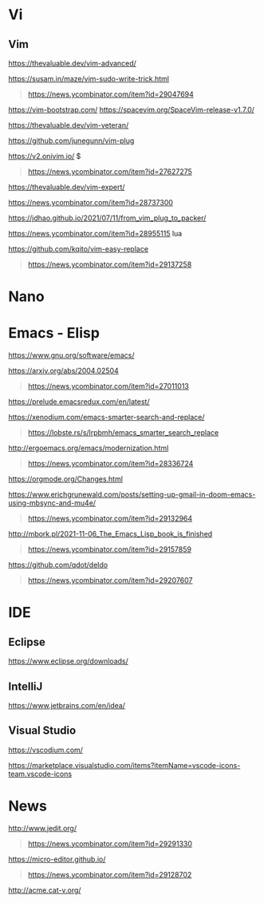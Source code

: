 # Vi
## Vim
https://thevaluable.dev/vim-advanced/

https://susam.in/maze/vim-sudo-write-trick.html
> https://news.ycombinator.com/item?id=29047694

https://vim-bootstrap.com/
https://spacevim.org/SpaceVim-release-v1.7.0/

https://thevaluable.dev/vim-veteran/

https://github.com/junegunn/vim-plug

https://v2.onivim.io/ $
> https://news.ycombinator.com/item?id=27627275

https://thevaluable.dev/vim-expert/

https://news.ycombinator.com/item?id=28737300

https://jdhao.github.io/2021/07/11/from_vim_plug_to_packer/

https://news.ycombinator.com/item?id=28955115 lua

https://github.com/kqito/vim-easy-replace
> https://news.ycombinator.com/item?id=29137258

# Nano


# Emacs - Elisp
https://www.gnu.org/software/emacs/

https://arxiv.org/abs/2004.02504
> https://news.ycombinator.com/item?id=27011013

https://prelude.emacsredux.com/en/latest/

https://xenodium.com/emacs-smarter-search-and-replace/
> https://lobste.rs/s/lrpbmh/emacs_smarter_search_replace

http://ergoemacs.org/emacs/modernization.html
> https://news.ycombinator.com/item?id=28336724

https://orgmode.org/Changes.html

https://www.erichgrunewald.com/posts/setting-up-gmail-in-doom-emacs-using-mbsync-and-mu4e/
> https://news.ycombinator.com/item?id=29132964

http://mbork.pl/2021-11-06_The_Emacs_Lisp_book_is_finished
> https://news.ycombinator.com/item?id=29157859

https://github.com/qdot/deldo
> https://news.ycombinator.com/item?id=29207607

# IDE
## Eclipse
https://www.eclipse.org/downloads/

## IntelliJ
https://www.jetbrains.com/en/idea/

## Visual Studio
https://vscodium.com/

https://marketplace.visualstudio.com/items?itemName=vscode-icons-team.vscode-icons

# News
http://www.jedit.org/
> https://news.ycombinator.com/item?id=29291330

https://micro-editor.github.io/
> https://news.ycombinator.com/item?id=29128702

http://acme.cat-v.org/



